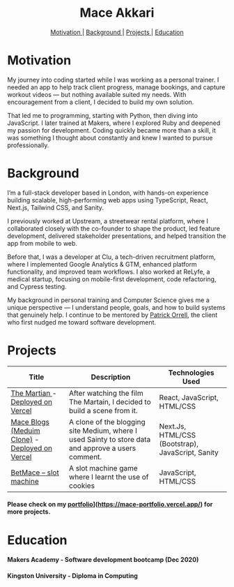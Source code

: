 <h1 align="center">Mace Akkari</h1>
<p align="center">
<a href="https://www.linkedin.com/in/maceakkari/">

<div align="center">
 
  [Motivation ](#motivation?) |
  [Background ](#background) |
  [Projects ](#projects) |
  [Education ](#education) 

</div>

# Motivation

My journey into coding started while I was working as a personal trainer. I needed an app to help track client progress, manage bookings, and capture workout videos — but nothing available suited my needs. With encouragement from a client, I decided to build my own solution.

That led me to programming, starting with Python, then diving into JavaScript. I later trained at Makers, where I explored Ruby and deepened my passion for development. Coding quickly became more than a skill, it was something I thought about constantly and knew I wanted to pursue professionally.

# Background

I’m a full-stack developer based in London, with hands-on experience building scalable, high-performing web apps using TypeScript, React, Next.js, Tailwind CSS, and Sanity.

I previously worked at Upstream, a streetwear rental platform, where I collaborated closely with the co-founder to shape the product, led feature development, delivered stakeholder presentations, and helped transition the app from mobile to web.

Before that, I was a developer at Clu, a tech-driven recruitment platform, where I implemented Google Analytics & GTM, enhanced platform functionality, and improved team workflows. I also worked at ReLyfe, a medical startup, focusing on mobile-first development, code refactoring, and Cypress testing.

My background in personal training and Computer Science gives me a unique perspective — I understand people, goals, and how to build systems that genuinely help. I continue to be mentored by [Patrick Orrell](https://github.com/paddyo), the client who first nudged me toward software development. 



# Projects
| Title | Description | Technologies Used |
|--|--|--|
| [ The Martian ](https://github.com/mace-akkari/The-Martian) - [Deployed on Vercel](https://vercel.com/mace-akkari/the-martian) | After watching the film The Martain, I decided to build a scene from it.   | React, JavaScript, HTML/CSS |
| [Mace Blogs (Meduim Clone)](https://github.com/mace-akkari/next.js_blog_site) - [Deployed on Vercel](https://vercel.com/mace-akkari/next-js-blog-site)| A clone of the blogging site Medium, where I used Sainty to store data and approve a users comment. | Next.Js, HTML/CSS (Bootstrap), JavaScript, Sanity |
| [BetMace – slot machine]( https://github.com/mace-akkari/Fruit-Machine) | A slot machine game where I learnt the use of cookies| JavaScript, HTML/CSS |

#### Please check on my [portfolio]([https://developer-mace.vercel.app)](https://mace-portfolio.vercel.app/) for more projects.



# Education

#### Makers Academy - Software development bootcamp (Dec 2020) 

#### Kingston University  - Diploma in Computing

